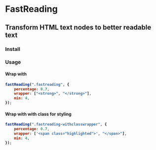 # FastReading
## Transform HTML text nodes to better readable text

### Install
<script src="PATH/fast-reading.js"></script>

### Usage
#### Wrap with <strong>
```js
fastReading(".fastreading", {
    percentage: 0.7,
    wrapper: ["<strong>", "</strong>"],
    min: 4,
});
```
#### Wrap with <span> with class for styling
```js
fastReading(".fastreading-withclasswrapper", {
    percentage: 0.7,
    wrapper: ['<span class="highlighted">', "</span>"],
    min: 4,
});
```
